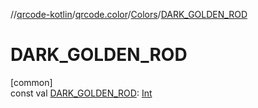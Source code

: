 //[qrcode-kotlin](../../../index.md)/[qrcode.color](../index.md)/[Colors](index.md)/[DARK_GOLDEN_ROD](-d-a-r-k_-g-o-l-d-e-n_-r-o-d.md)

# DARK_GOLDEN_ROD

[common]\
const val [DARK_GOLDEN_ROD](-d-a-r-k_-g-o-l-d-e-n_-r-o-d.md): [Int](https://kotlinlang.org/api/latest/jvm/stdlib/kotlin/-int/index.html)

